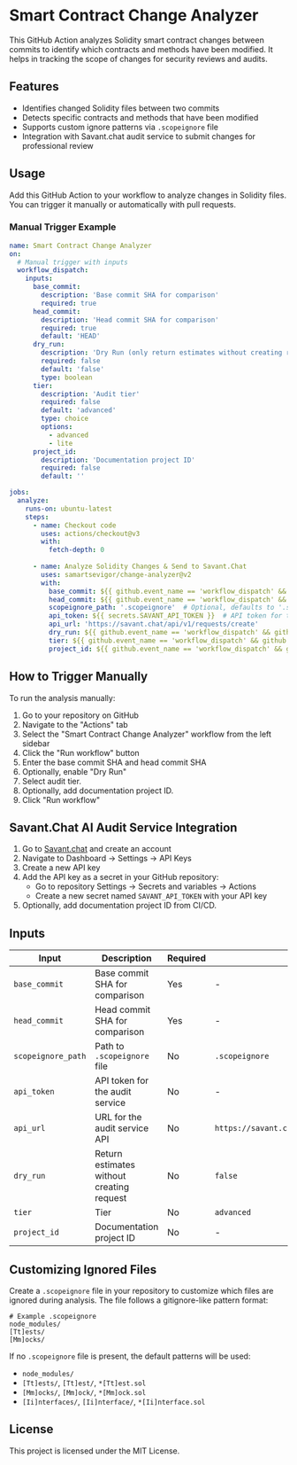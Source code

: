 # Smart Contract Change Analyzer

This GitHub Action analyzes Solidity smart contract changes between commits to identify which contracts and methods have been modified. It helps in tracking the scope of changes for security reviews and audits.

## Features

- Identifies changed Solidity files between two commits
- Detects specific contracts and methods that have been modified
- Supports custom ignore patterns via `.scopeignore` file
- Integration with Savant.chat audit service to submit changes for professional review

## Usage

Add this GitHub Action to your workflow to analyze changes in Solidity files. You can trigger it manually or automatically with pull requests.

### Manual Trigger Example

```yaml
name: Smart Contract Change Analyzer
on:
  # Manual trigger with inputs
  workflow_dispatch:
    inputs:
      base_commit:
        description: 'Base commit SHA for comparison'
        required: true
      head_commit:
        description: 'Head commit SHA for comparison'
        required: true
        default: 'HEAD'
      dry_run:
        description: 'Dry Run (only return estimates without creating request)'
        required: false
        default: 'false'
        type: boolean
      tier:
        description: 'Audit tier'
        required: false
        default: 'advanced'
        type: choice
        options:
          - advanced
          - lite
      project_id:
        description: 'Documentation project ID'
        required: false
        default: ''

jobs:
  analyze:
    runs-on: ubuntu-latest
    steps:
      - name: Checkout code
        uses: actions/checkout@v3
        with:
          fetch-depth: 0
      
      - name: Analyze Solidity Changes & Send to Savant.Chat
        uses: samartsevigor/change-analyzer@v2
        with:
          base_commit: ${{ github.event_name == 'workflow_dispatch' && github.event.inputs.base_commit || github.event_name == 'push' && github.event.before || github.event.pull_request.base.sha }}
          head_commit: ${{ github.event_name == 'workflow_dispatch' && github.event.inputs.head_commit || github.event_name == 'push' && github.sha || github.event.pull_request.head.sha }}
          scopeignore_path: '.scopeignore'  # Optional, defaults to '.scopeignore'
          api_token: ${{ secrets.SAVANT_API_TOKEN }}  # API token for the audit service
          api_url: 'https://savant.chat/api/v1/requests/create'
          dry_run: ${{ github.event_name == 'workflow_dispatch' && github.event.inputs.dry_run || 'false' }}
          tier: ${{ github.event_name == 'workflow_dispatch' && github.event.inputs.tier || 'advanced' }}
          project_id: ${{ github.event_name == 'workflow_dispatch' && github.event.inputs.project_id || '' }}
```

## How to Trigger Manually

To run the analysis manually:

1. Go to your repository on GitHub
2. Navigate to the "Actions" tab
3. Select the "Smart Contract Change Analyzer" workflow from the left sidebar
4. Click the "Run workflow" button
5. Enter the base commit SHA and head commit SHA
6. Optionally, enable "Dry Run"
7. Select audit tier.
8. Optionally, add documentation project ID.
9. Click "Run workflow"

## Savant.Chat AI Audit Service Integration

1. Go to [Savant.chat](https://savant.chat) and create an account
2. Navigate to Dashboard → Settings → API Keys
3. Create a new API key
4. Add the API key as a secret in your GitHub repository:
   - Go to repository Settings → Secrets and variables → Actions
   - Create a new secret named `SAVANT_API_TOKEN` with your API key
5. Optionally, add documentation project ID from CI/CD.

## Inputs

| Input | Description | Required | Default |
|-------|-------------|----------|---------|
| `base_commit` | Base commit SHA for comparison | Yes | - |
| `head_commit` | Head commit SHA for comparison | Yes | - |
| `scopeignore_path` | Path to `.scopeignore` file | No | `.scopeignore` |
| `api_token` | API token for the audit service | No | - |
| `api_url` | URL for the audit service API | No | `https://savant.chat/api/v1/requests/create` |
| `dry_run` | Return estimates without creating request | No | `false` |
| `tier` | Tier | No | `advanced` |
| `project_id` | Documentation project ID | No | - |

## Customizing Ignored Files

Create a `.scopeignore` file in your repository to customize which files are ignored during analysis. The file follows a gitignore-like pattern format:

```
# Example .scopeignore
node_modules/
[Tt]ests/
[Mm]ocks/
```

If no `.scopeignore` file is present, the default patterns will be used:

- `node_modules/`
- `[Tt]ests/`, `[Tt]est/`, `*[Tt]est.sol`
- `[Mm]ocks/`, `[Mm]ock/`, `*[Mm]ock.sol`
- `[Ii]nterfaces/`, `[Ii]nterface/`, `*[Ii]nterface.sol`

## License

This project is licensed under the MIT License. 